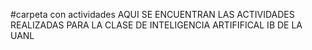 #carpeta con actividades
AQUI SE ENCUENTRAN LAS ACTIVIDADES REALIZADAS PARA LA CLASE DE INTELIGENCIA ARTIFIFICAL IB DE LA UANL
